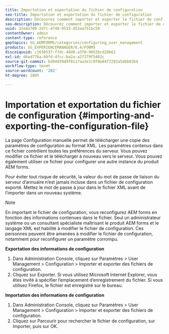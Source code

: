 ```yaml
---
title: Importation et exportation du fichier de configuration
seo-title: Importation et exportation du fichier de configuration
description: Découvrez comment importer et exporter le fichier de configuration afin de modifier les préférences du serveur ou de configurer une autre instance de produit de formulaire AEM.
seo-description: Découvrez comment importer et exporter le fichier de configuration afin de modifier les préférences du serveur ou de configurer une autre instance de produit de formulaire AEM.
uuid: 32e8a709-2d7c-4740-9533-d53aa751bc58
contentOwner: admin
content-type: reference
geptopics: SG_AEMFORMS/categories/configuring_user_management
products: SG_EXPERIENCEMANAGER/6.4/FORMS
discoiquuid: c1636537-f7dc-48d8-a3f0-9052bcd28b62
exl-id: dbad776a-60fd-4fcc-ba2a-a2f379f5462c
source-git-commit: bd94d3949f0117aa3e1c9f0e84f7293a5d6b03b4
workflow-type: tm+mt
source-wordcount: '282'
ht-degree: 100%

---
```


# Importation et exportation du fichier de configuration {#importing-and-exporting-the-configuration-file}

La page Configuration manuelle permet de télécharger une copie des paramètres de configuration au format XML. Les paramètres contenus dans ce fichier contrôlent toutes les préférences du serveur. Vous pouvez modifier ce fichier et le télécharger à nouveau vers le serveur. Vous pouvez également utiliser ce fichier pour configurer une autre instance du produit AEM forms.

Pour éviter tout risque de sécurité, la valeur du mot de passe de liaison du serveur d’annuaire n’est jamais incluse dans un fichier de configuration exporté. Mettez le mot de passe à jour dans le fichier XML avant de l’importer dans un nouveau système.

>[!NOTE]
>
>En important le fichier de configuration, vous reconfigurez AEM forms en fonction des informations contenues dans le fichier. Seul un administrateur système ou un consultant spécialiste maîtrisant le produit AEM forms et le langage XML est habilité à modifier le fichier de configuration. Ces personnes peuvent être amenées à modifier le fichier de configuration, notamment pour reconfigurer un paramètre corrompu.

**Exportation des informations de configuration**

1. Dans Administration Console, cliquez sur Paramètres > User Management > Configuration > Importer et exporter des fichiers de configuration.
1. Cliquez sur Exporter. Si vous utilisez Microsoft Internet Explorer, vous êtes invité à spécifier l’emplacement d’enregistrement du fichier. Si vous utilisez Firefox, le fichier est enregistré sur le bureau.

**Importation des informations de configuration**

1. Dans Administration Console, cliquez sur Paramètres > User Management > Configuration > Importer et exporter des fichiers de configuration.
1. Cliquez sur Parcourir pour rechercher le fichier de configuration, sur Importer, puis sur OK.
